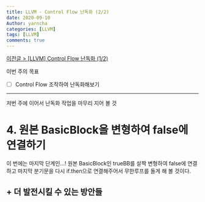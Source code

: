 ```yaml
---
title: LLVM - Control Flow 난독화 (2/2)
date: 2020-09-10
Author: yarncha
categories: [LLVM]
tags: [LLVM]
comments: true
---
```


[이전글 \> \[LLVM\] Control Flow 난독화 \(1/2\)](https://yarncha.github.io/posts/15/)

이번 주의 목표

- [ ] Control Flow 조작하여 난독화해보기

* * *

저번 주에 이어서 난독화 작업을 마무리 지어 볼 것

# 4. 원본 BasicBlock을 변형하여 false에 연결하기

이 번에는 마지막 단계인...! 원본 BasicBlock인 trueBB를 살짝 변형하여 false에 연결하고 마지막 분기문을 다시 if.then으로 연결해주어서 무한루프를 돌게 해 볼 것이다.

<!--
원본bb를변경해서 false에 연결해주기
복사한 블럭의 instructions들을 변형해보기. 값+1하는거나 연산자 +->-하는거나 아무거나!! 쉬운거로

전부 다 제대로 돌아가는 것 확인하면 if then블럭이 아니라 모든 블럭을 난독화하도록.
-->

## \+ 더 발전시킬 수 있는 방안들

<!--
* BasicBlock의 이름을 가져오는 것이 가능하니까, 이름을 읽고 어떤 블럭이냐에 따라 다른 난독화를 적용한다던가 하는 방법. (if에는 이거, for에는 이거 이런식으로?) 아니면 entry에는 항상 이거 적용하고 조건문에는 뭐~ 이런식
* 오팩을 적용할 때에도, 홀수번째 BB는 무조건 true로 가도록, 짝수번째는 무조건 false로 가도록 하는 느낌으로 true/false를 알기 어렵게 한다.
* 블럭의 오팩 조건문 부분을 LHS와 RHS부분의 수정을 통해 더 어렵게 변경할 수 있다.
* 변형된 블럭에 연산자 변형 (+ -> -)(* -> / )을 통해 미세한? 변화를 준다.-->

<!-- References -->
